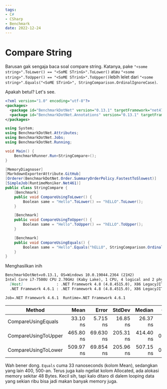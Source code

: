 ```yaml
---
tags:
- C#
- CSharp
- Benchmark
date: 2022-12-24
---
```


# Compare String

Barusan gak sengaja baca soal compare string. Katanya, pake `"<some string>".ToLower() == "<SoME STrinG>".ToLower()` atau `"<some string>".ToUpper() == "<SoME STrinG>".ToUpper()`lebih lelet dari `"<some string>".Equals("<SoME STrinG>", StringComparison.OrdinalIgnoreCase)`.

Apakah betul? Let's see.

```xml
<?xml version="1.0" encoding="utf-8"?>
<packages>
  <package id="BenchmarkDotNet" version="0.13.1" targetFramework="net472" />
  <package id="BenchmarkDotNet.Annotations" version="0.13.1" targetFramework="net472" />
</packages>
```

```c#
using System;
using BenchmarkDotNet.Attributes;
using BenchmarkDotNet.Jobs;
using BenchmarkDotNet.Running;

void Main() {
    BenchmarkRunner.Run<StringCompare>();
}

[MemoryDiagnoser]
[MarkdownExporterAttribute.GitHub]
[Orderer(BenchmarkDotNet.Order.SummaryOrderPolicy.FastestToSlowest)]
[SimpleJob(RuntimeMoniker.Net461)]
public class StringCompare {
    [Benchmark]
    public void CompareUsingToLower() {
        Boolean same = "Hello".ToLower() == "hELLO".ToLower();
    }

    [Benchmark]
    public void CompareUsingToUpper() {
        Boolean same = "Hello".ToUpper() == "hELLO".ToUpper();
    }

    [Benchmark]
    public void CompareUsingEquals() {
        Boolean same = "Hello".Equals("hELLO", StringComparison.OrdinalIgnoreCase);
    }
}
```

Menghasilkan inih

```markdown
BenchmarkDotNet=v0.13.1, OS=Windows 10.0.19044.2364 (21H2)
Intel Core i7-7500U CPU 2.70GHz (Kaby Lake), 1 CPU, 4 logical and 2 physical cores
  [Host]               : .NET Framework 4.8 (4.8.4515.0), X86 LegacyJIT  [AttachedDebugger]
  .NET Framework 4.6.1 : .NET Framework 4.8 (4.8.4515.0), X86 LegacyJIT

Job=.NET Framework 4.6.1  Runtime=.NET Framework 4.6.1
```

|              Method |      Mean |     Error |    StdDev |    Median |  Gen 0 | Allocated |
|-------------------- |----------:|----------:|----------:|----------:|-------:|----------:|
|  CompareUsingEquals |  33.10 ns |  5.715 ns |  16.85 ns |  26.37 ns |      - |         - |
| CompareUsingToUpper | 465.80 ns | 69.630 ns | 205.31 ns | 414.40 ns | 0.0229 |      48 B |
| CompareUsingToLower | 509.97 ns | 69.854 ns | 205.96 ns | 507.15 ns | 0.0229 |      48 B |

Wah bener dong. `Equals` cuma 33 nanoseconds (kolom Mean), sedangkan yang lain 400, 500-an. Terus juga kalo ngeliat kolom Allocated, ada alokasi memory sekitar 48 Bytes. Kecil sih, tapi kalo ditaro di dalem looping data yang sekian ribu bisa jadi makan banyak memory juga.